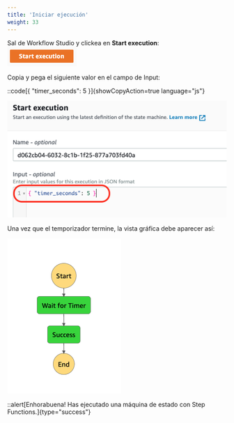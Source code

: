 ```yaml
---
title: 'Iniciar ejecución'
weight: 33
---
```


Sal de Workflow Studio y clickea en **Start execution**:
![Module 1 Start Execution button](/static/img/module-1/start-execution-btn.png)

Copia y pega el siguiente valor en el campo de Input:

::code[{ "timer_seconds": 5 }]{showCopyAction=true language="js"}

![Module 1 Start Execution](/static/img/module-1/start-execution.png)

Una vez que el temporizador termine, la vista gráfica debe aparecer así:

![Module 1 Result](/static/img/module-1/results.png)

::alert[Enhorabuena! Has ejecutado una máquina de estado con Step Functions.]{type="success"}
